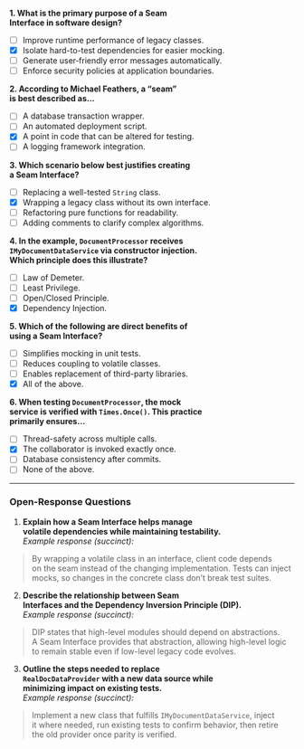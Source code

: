 **1. What is the primary purpose of a Seam  
Interface in software design?**

- [ ] Improve runtime performance of legacy classes.  
- [x] Isolate hard-to-test dependencies for easier mocking.  
- [ ] Generate user‐friendly error messages automatically.  
- [ ] Enforce security policies at application boundaries.

**2. According to Michael Feathers, a “seam”  
is best described as…**

- [ ] A database transaction wrapper.  
- [ ] An automated deployment script.  
- [x] A point in code that can be altered for testing.  
- [ ] A logging framework integration.

**3. Which scenario below best justifies creating  
a Seam Interface?**

- [ ] Replacing a well-tested `String` class.  
- [x] Wrapping a legacy class without its own interface.  
- [ ] Refactoring pure functions for readability.  
- [ ] Adding comments to clarify complex algorithms.

**4. In the example, `DocumentProcessor` receives  
`IMyDocumentDataService` via constructor injection.  
Which principle does this illustrate?**

- [ ] Law of Demeter.  
- [ ] Least Privilege.  
- [ ] Open/Closed Principle.  
- [x] Dependency Injection.

**5. Which of the following are direct benefits of  
using a Seam Interface?**

- [ ] Simplifies mocking in unit tests.  
- [ ] Reduces coupling to volatile classes.  
- [ ] Enables replacement of third-party libraries.  
- [x] All of the above.

**6. When testing `DocumentProcessor`, the mock  
service is verified with `Times.Once()`. This practice  
primarily ensures…**

- [ ] Thread-safety across multiple calls.  
- [x] The collaborator is invoked exactly once.  
- [ ] Database consistency after commits.  
- [ ] None of the above.

---

### Open-Response Questions

1. **Explain how a Seam Interface helps manage  
volatile dependencies while maintaining testability.**  
*Example response (succinct):*  
> By wrapping a volatile class in an interface, client code depends  
> on the seam instead of the changing implementation. Tests can inject  
> mocks, so changes in the concrete class don’t break test suites.

2. **Describe the relationship between Seam  
Interfaces and the Dependency Inversion Principle (DIP).**  
*Example response (succinct):*  
> DIP states that high-level modules should depend on abstractions.  
> A Seam Interface provides that abstraction, allowing high-level logic  
> to remain stable even if low-level legacy code evolves.

3. **Outline the steps needed to replace  
`RealDocDataProvider` with a new data source while  
minimizing impact on existing tests.**  
*Example response (succinct):*  
> Implement a new class that fulfills `IMyDocumentDataService`, inject  
> it where needed, run existing tests to confirm behavior, then retire  
> the old provider once parity is verified.

